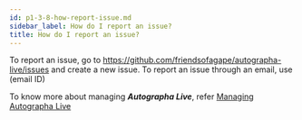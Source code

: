 ```yaml
---
id: p1-3-8-how-report-issue.md
sidebar_label: How do I report an issue?
title: How do I report an issue?
---
```



To report an issue, go to https://github.com/friendsofagape/autographa-live/issues and create a new issue.
To report an issue through an email, use (email ID)

To know more about managing **_Autographa Live_**, refer [Managing Autographa Live](../Intoduction-to-Autographa-Live/p1-3-manage-al.md)
